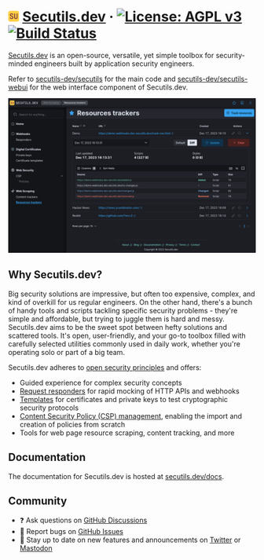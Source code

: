 # <img src="https://raw.githubusercontent.com/secutils-dev/secutils/main/assets/logo/secutils-logo-initials.png" alt="Secutils.dev" width="22"> [Secutils.dev](https://secutils.dev) &middot; [![License: AGPL v3](https://img.shields.io/badge/License-AGPL%20v3-blue.svg)](https://github.com/secutils-dev/secutils/blob/main/LICENSE) [![Build Status](https://github.com/secutils-dev/secutils/actions/workflows/ci.yml/badge.svg)](https://github.com/secutils-dev/secutils/actions)

[Secutils.dev](https://secutils.dev) is an open-source, versatile, yet simple toolbox for security-minded engineers built by application security engineers.

Refer to [secutils-dev/secutils](https://github.com/secutils-dev/secutils) for the main code and [secutils-dev/secutils-webui](https://github.com/secutils-dev/secutils-webui) for the web interface component of Secutils.dev.

![Secutils.dev UI](https://github.com/secutils-dev/.github/blob/main/profile/promo.png?raw=true)

## Why Secutils.dev?

Big security solutions are impressive, but often too expensive, complex, and kind of overkill for us regular engineers. On the other hand, there's a bunch of handy tools and scripts tackling specific security problems - they're simple and affordable, but trying to juggle them is hard and messy. Secutils.dev aims to be the sweet spot between hefty solutions and scattered tools. It's open, user-friendly, and your go-to toolbox filled with carefully selected utilities commonly used in daily work, whether you're operating solo or part of a big team.

Secutils.dev adheres to [open security principles](https://en.wikipedia.org/wiki/Open_security) and offers:
* Guided experience for complex security concepts
* [Request responders](https://secutils.dev/docs/guides/webhooks) for rapid mocking of HTTP APIs and webhooks
* [Templates](https://secutils.dev/docs/guides/digital_certificates) for certificates and private keys to test cryptographic security protocols
* [Content Security Policy (CSP) management](https://secutils.dev/docs/guides/web_security/csp), enabling the import and creation of policies from scratch
* Tools for web page resource scraping, content tracking, and more

## Documentation

The documentation for Secutils.dev is hosted at [secutils.dev/docs](https://secutils.dev/docs).

## Community

- ❓ Ask questions on [GitHub Discussions](https://github.com/orgs/secutils-dev/discussions)
- 🐛 Report bugs on [GitHub Issues](https://github.com/secutils-dev/secutils/issues)
- 📣 Stay up to date on new features and announcements on [Twitter](https://twitter.com/secutils) or [Mastodon](https://fosstodon.org/@secutils)
